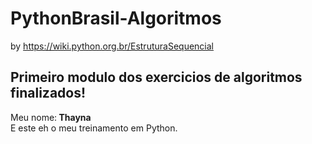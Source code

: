 # PythonBrasil-Algoritmos
by https://wiki.python.org.br/EstruturaSequencial<br>
## Primeiro modulo dos exercicios de algoritmos finalizados!<br>
Meu nome:<b> Thayna</b><br>
E este eh o meu treinamento em Python.
